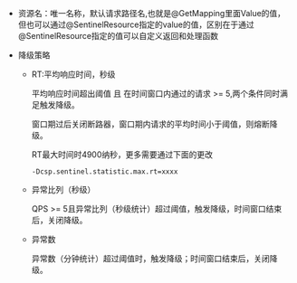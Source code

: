 - 资源名：唯一名称，默认请求路径名,也就是@GetMapping里面Value的值，但也可以通过@SentinelResource指定的value的值，区别在于通过@SentinelResource指定的值可以自定义返回和处理函数

- 降级策略

     - RT:平均响应时间，秒级

       平均响应时间超出阈值 且 在时间窗口内通过的请求 >= 5,两个条件同时满足触发降级。

       窗口期过后关闭断路器，窗口期内请求的平均时间小于阈值，则熔断降级。

       RT最大时间时4900纳秒，更多需要通过下面的更改

       ```
       -Dcsp.sentinel.statistic.max.rt=xxxx
       ```

  - 异常比列（秒级）

    QPS >= 5且异常比列（秒级统计）超过阈值，触发降级，时间窗口结束后，关闭降级。

  - 异常数

    异常数（分钟统计）超过阈值时，触发降级；时间窗口结束后，关闭降级。